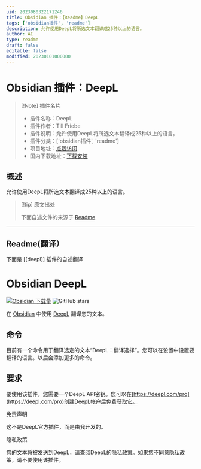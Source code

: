 ```yaml
---
uid: 2023080322171246
title: Obsidian 插件：【Readme】DeepL
tags: ['obsidian插件', 'readme']
description: 允许使用DeepL将所选文本翻译成25种以上的语言。
author: AI
type: readme
draft: false
editable: false
modified: 20230101000000
---
```


# Obsidian 插件：DeepL

> [!Note] 插件名片
> - 插件名称：DeepL
> - 插件作者：Till Friebe
> - 插件说明：允许使用DeepL将所选文本翻译成25种以上的语言。
> - 插件分类：['obsidian插件', 'readme']
> - 项目地址：[点我访问](https://github.com/friebetill/obsidian-deepl)
> - 国内下载地址：[下载安装](https://pkmer.cn/products/plugin/pluginMarket/?deepl)

## 概述

允许使用DeepL将所选文本翻译成25种以上的语言。



> [!tip] 原文出处
> 
>下面自述文件的来源于 [Readme](https://ghproxy.net/https://raw.githubusercontent.com/friebetill/obsidian-deepl/main/README.md)
> 

---

## Readme(翻译）

下面是 [[deepl]] 插件的自述翻译


# Obsidian DeepL

[![Obsidian 下载量](https://img.shields.io/badge/dynamic/json?color=7e6ad6&labelColor=34208c&label=Obsidian%20下载量&query=$['deepl'].downloads&url=https://raw.githubusercontent.com/obsidianmd/obsidian-releases/master/community-plugin-stats.json&)](obsidian://show-plugin?id=deepl)
![GitHub stars](https://img.shields.io/github/stars/friebetill/obsidian-deepl?style=flat)

在 [Obsidian](https://obsidian.md/) 中使用 [DeepL](https://www.deepl.com/) 翻译您的文本。

## 命令

目前有一个命令用于翻译选定的文本“DeepL：翻译选择”。您可以在设置中设置要翻译的语言。以后会添加更多的命令。

## 要求

要使用该插件，您需要一个DeepL API密钥。您可以在[https://deepl.com/pro](https://deepl.com/pro)创建DeepL帐户后免费获取它。

免责声明

这不是DeepL官方插件，而是由我开发的。

隐私政策

您的文本将被发送到DeepL，请查阅DeepL的[隐私政策](https://www.deepl.com/en/privacy/)。如果您不同意隐私政策，请不要使用该插件。



